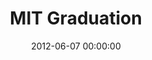---
layout: post
date:   2012-06-07 00:00:00
title: MIT Graduation
categories: fun
picture: /assets/fun/mitgraduation.jpg
summary: June 7, 2012</br>Graduating from MIT with my SB in Mechanical Engineering
---